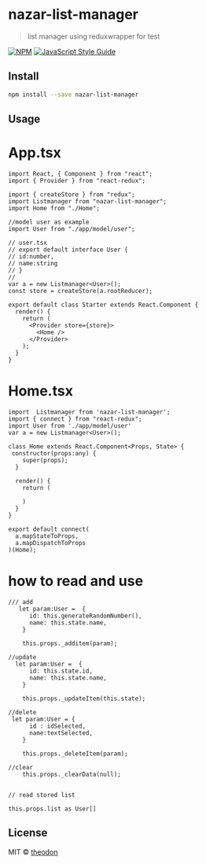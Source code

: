 # nazar-list-manager

> list manager using reduxwrapper for test

[![NPM](https://img.shields.io/npm/v/nazar-list-manager.svg)](https://www.npmjs.com/package/nazar-list-manager) [![JavaScript Style Guide](https://img.shields.io/badge/code_style-standard-brightgreen.svg)](https://standardjs.com)

## Install

```bash
npm install --save nazar-list-manager
```

## Usage

# App.tsx

```tsx
import React, { Component } from "react";
import { Provider } from "react-redux";

import { createStore } from "redux";
import Listmanager from "nazar-list-manager";
import Home from "./Home";

//model user as example
import User from "./app/model/user";

// user.tsx
// export default interface User {
// id:number,
// name:string
// }
//
var a = new Listmanager<User>();
const store = createStore(a.rootReducer);

export default class Starter extends React.Component {
  render() {
    return (
      <Provider store={store}>
        <Home />
      </Provider>
    );
  }
}
```

# Home.tsx

```tsx
import  Listmanager from 'nazar-list-manager';
import { connect } from "react-redux";
import User from './app/model/user'
var a = new Listmanager<User>();

class Home extends React.Component<Props, State> {
 constructor(props:any) {
    super(props);
  }

  render() {
    return (

    )
  }
}

export default connect(
  a.mapStateToProps,
  a.mapDispatchToProps
)(Home);
```
# how to read and use
```tsx
/// add
   let param:User =  {
      id: this.generateRandomNumber(),
      name: this.state.name,
    }

    this.props._additem(param);

//update
  let param:User =  {
      id: this.state.id,
      name: this.state.name,
    }

    this.props._updateItem(this.state);

//delete
 let param:User = {
      id : idSelected,
      name:textSelected,
    }

    this.props._deleteItem(param);

//clear
    this.props._clearData(null);
  

// read stored list

this.props.list as User[]
```



## License

MIT © [theodon](https://github.com/theodon)
